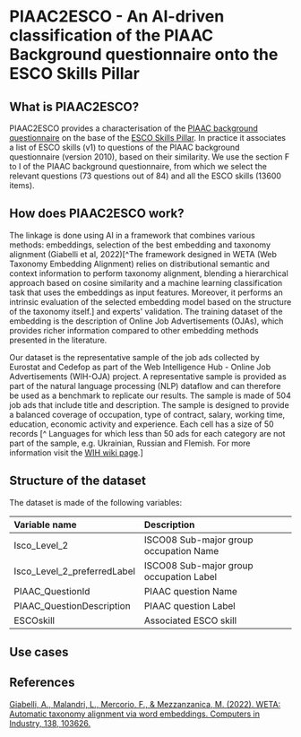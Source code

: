 # PIAAC2ESCO - An AI-driven classification of the PIAAC Background questionnaire onto the ESCO Skills Pillar

## What is PIAAC2ESCO?
PIAAC2ESCO provides a characterisation of the [PIAAC background questionnaire](https://www.oecd-ilibrary.org/sites/53c2f904-en/index.html?itemId=/content/component/53c2f904-en) on the base of the [ESCO Skills Pillar](https://esco.ec.europa.eu/en/escopedia/skills-pillar). In practice it associates a list of ESCO skills (v1) to questions of the PIAAC background questionnaire (version 2010), based on their similarity. We use the section F to I of the PIAAC background questionnaire, from which we select the relevant questions (73 questions out of 84) and all the ESCO skills (13600 items).

## How does PIAAC2ESCO work?
The linkage is done using AI in a framework that combines various methods: embeddings, selection of the best embedding and taxonomy alignment (Giabelli et al, 2022)[^The framework designed in WETA (Web Taxonomy Embedding Alignment) relies on distributional semantic and context information to perform taxonomy alignment, blending a hierarchical approach based on cosine similarity and a machine learning classification task that uses the embeddings as input features. Moreover, it performs an intrinsic evaluation of the selected embedding model based on the structure of the taxonomy itself.] and experts' validation.
The training dataset of the embedding is the description of Online Job Advertisements (OJAs), which provides richer information compared to other embedding methods presented in the literature.

Our dataset is the representative sample of the job ads collected by Eurostat and Cedefop as part of the Web Intelligence Hub - Online Job Advertisements (WIH-OJA) project. A representative sample is provided as part of the natural language processing (NLP) dataflow and can therefore be used as a benchmark to replicate our results. The sample is made of 504 job ads that include title and description. The sample is designed to provide a balanced coverage of occupation, type of contract, salary, working time, education, economic activity and experience. Each cell has a size of 50 records [^ Languages for which less than 50 ads for each category are not part of the sample, e.g. Ukrainian, Russian and Flemish. For more information visit the [WIH wiki page](https://webgate.ec.europa.eu/fpfis/wikis/display/TSS/OJA-NLP+dataflow).]

## Structure of the dataset 
The dataset is made of the following variables:

| Variable name | Description |
|:--|:--|
|Isco_Level_2 | ISCO08 Sub-major group occupation Name |
|Isco_Level_2_preferredLabel| ISCO08 Sub-major group occupation Label|
|PIAAC_QuestionId| PIAAC question Name |
|PIAAC_QuestionDescription| PIAAC question Label |
|ESCOskill| Associated ESCO skill |

## Use cases


## References
[Giabelli, A., Malandri, L., Mercorio, F., & Mezzanzanica, M. (2022). WETA: Automatic taxonomy alignment via word embeddings. Computers in Industry, 138, 103626.](https://www.sciencedirect.com/science/article/pii/S0166361522000215)
